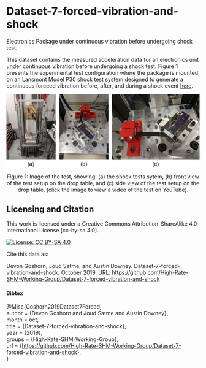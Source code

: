 # Dataset-7-forced-vibration-and-shock
Electronics Package under continuous vibration before undergoing shock test.

This dataset contains the measured acceleration data for an electronics unit under continuous vibration before undergoing a shock test. Figure 1 presents the experimental test configuration where the package is mounted on an Lansmont Model P30 shock test system designed to generate a continuous forceed vibration before, after, and during a shock event <a href="https://www.youtube.com/watch?v=kBaZF9kUQLQ&ab_channel=ARTS-LabattheUniversityofSouthCarolina">here</a>.

<p align="center">
<a href="https://www.youtube.com/watch?v=kBaZF9kUQLQ&ab_channel=ARTS-LabattheUniversityofSouthCarolina"><img src="media/test_setup.jpg" alt="Shock test impact testing" width="800"></a>  
</p>
<p align="center">
Figure 1: Inage of the test, showing: (a) the shock tests sytem, (b) front view of the test setup on the drop table, and (c) side view of the test setup on the drop table. (click the image to view a video of the test on YouTube). 
</p>


## Licensing and Citation

This work is licensed under a Creative Commons Attribution-ShareAlike 4.0 International License [cc-by-sa 4.0].

[![License: CC BY-SA 4.0](https://img.shields.io/badge/License-CC_BY--SA_4.0-lightgrey.svg)](https://creativecommons.org/licenses/by-sa/4.0/)


Cite this data as: 

Devon Goshorn, Joud Satme, and Austin Downey. Dataset-7-forced-vibration-and-shock, October 2019. URL: https://github.com/High-Rate-SHM-Working-Group/Dataset-7-forced-vibration-and-shock

#### Bibtex

@Misc{Goshorn2019Dataset7Forced,  
  author = {Devon Goshorn and Joud Satme and Austin Downey},  
  month  = oct,  
  title  = {Dataset-7-forced-vibration-and-shock},  
  year   = {2019},  
  groups = {High-Rate-SHM-Working-Group},  
  url    = {https://github.com/High-Rate-SHM-Working-Group/Dataset-7-forced-vibration-and-shock},  
}  